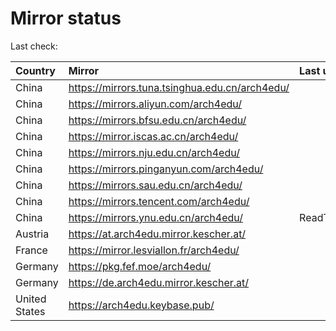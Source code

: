 <script src="./time.js"></script>
# Mirror status
Last check: <script type="text/javascript">localize(1667762303.5883236);</script>

|Country|Mirror|Last update|
|:------|:-----|:----------|
|China|https://mirrors.tuna.tsinghua.edu.cn/arch4edu/|<script type="text/javascript">localize(1667760636);</script>|
|China|https://mirrors.aliyun.com/arch4edu/|<script type="text/javascript">localize(1667633312);</script>|
|China|https://mirrors.bfsu.edu.cn/arch4edu/|<script type="text/javascript">localize(1667716890);</script>|
|China|https://mirror.iscas.ac.cn/arch4edu/|<script type="text/javascript">localize(1667716890);</script>|
|China|https://mirrors.nju.edu.cn/arch4edu/|<script type="text/javascript">localize(1667716890);</script>|
|China|https://mirrors.pinganyun.com/arch4edu/|<script type="text/javascript">localize(1667716890);</script>|
|China|https://mirrors.sau.edu.cn/arch4edu/|<script type="text/javascript">localize(1650446957);</script>|
|China|https://mirrors.tencent.com/arch4edu/|<script type="text/javascript">localize(1667716890);</script>|
|China|https://mirrors.ynu.edu.cn/arch4edu/|ReadTimeout|
|Austria|https://at.arch4edu.mirror.kescher.at/|<script type="text/javascript">localize(1667716890);</script>|
|France|https://mirror.lesviallon.fr/arch4edu/|<script type="text/javascript">localize(1667716890);</script>|
|Germany|https://pkg.fef.moe/arch4edu/|<script type="text/javascript">localize(1667716890);</script>|
|Germany|https://de.arch4edu.mirror.kescher.at/|<script type="text/javascript">localize(1667716890);</script>|
|United States|https://arch4edu.keybase.pub/|<script type="text/javascript">localize(1667716890);</script>|

<script src="./tablefilter/tablefilter.js"></script>
<script src="./table.js"></script>